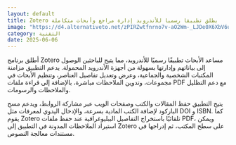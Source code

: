 ```yaml
---
layout: default
title: Zotero يطلق تطبيقا رسميا للأندرويد إدارة مراجع وأبحاث متكاملة
image: "https://d4.alternativeto.net/zPIRZwtfnrno7v-aO2Wm-_LJDe0X6XbV6ububQne6Gc/rs:fill:1520:760:0/g:ce:0:0/YWJzOi8vZGlzdC9jb250ZW50LzE3NDkxNTIxNzAyMzMucG5n.png"
category: التقنية
date: 2025-06-06
---
```


أطلق برنامج Zotero مساعد الأبحاث تطبيقًا رسميًا للأندرويد، مما يتيح للباحثين الوصول إلى بياناتهم وإدارتها بسهولة من أجهزة الأندرويد المحمولة. يدعم التطبيق مزامنة المكتبات الشخصية والجماعية، وعرض وتعديل تفاصيل العناصر، وتنظيم الأبحاث في مجموعات، وتدوين الملاحظات مباشرة، بالإضافة إلى قراءة ملفات PDF مع دعم التظليل والملاحظات والرسومات.

يتيح التطبيق حفظ المقالات والكتب وصفحات الويب عبر مشاركة الروابط، ويدعم مسح الباركود لإضافة الكتب المادية بسرعة، والإدخال اليدوي لمعرفات مثل DOI و ISBN. كما يقوم Zotero تلقائيًا باستخراج التفاصيل الببليوغرافية عند حفظ ملفات PDF، ويمكن استيراد الملاحظات المدونة في التطبيق إلى Zotero على سطح المكتب، ثم إدراجها في مستندات معالجة النصوص.
